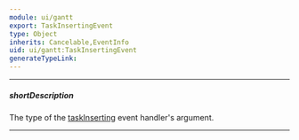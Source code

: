 ```yaml
---
module: ui/gantt
export: TaskInsertingEvent
type: Object
inherits: Cancelable,EventInfo
uid: ui/gantt:TaskInsertingEvent
generateTypeLink: 
---
```

---
##### shortDescription
The type of the [taskInserting]({basewidgetpath}/Events/#taskInserting) event handler's argument.

---
<!-- Description goes here -->